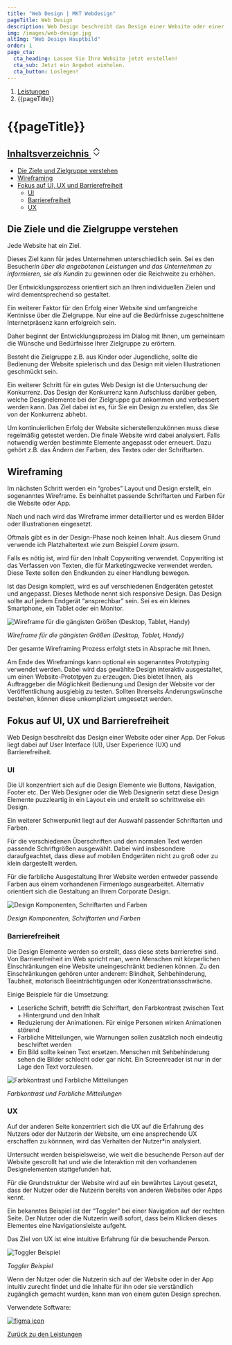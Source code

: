 ```yaml
---
title: "Web Design | MKT Webdesign"
pageTitle: Web Design
description: Web Design beschreibt das Design einer Website oder einer App. Der Fokus liegt dabei auf UI, UX und Barrierefreiheit
img: /images/web-design.jpg
altImg: "Web Design Hauptbild"
order: 1
page_cta:
  cta_heading: Lassen Sie Ihre Website jetzt erstellen!
  cta_sub: Jetzt ein Angebot einholen.
  cta_button: Loslegen!
---
```


<nav aria-label="breadcrumb">
  <ol class="breadcrumb">
    <li class="breadcrumb-item"><a href="/leistungen">Leistungen</a></li>
    <li class="breadcrumb-item active" aria-current="page">{{pageTitle}}</li>
  </ol>
</nav>

<h1 class="heading-1 | text-primary">{{pageTitle}}</h1>

<aside class="toc">
  <div class="card">
    <div class="card-body">
            <h2><a class="" data-bs-toggle="collapse" href="#collapseTOC" role="button" aria-expanded="false" aria-controls="collapseTOC">Inhaltsverzeichnis 
        <svg xmlns="http://www.w3.org/2000/svg" aria-hidden="true" width="24" height="24" fill="currentColor" class="bi bi-chevron-expand" viewBox="0 0 16 16"><path fill-rule="evenodd" d="M3.646 9.146a.5.5 0 0 1 .708 0L8 12.793l3.646-3.647a.5.5 0 0 1 .708.708l-4 4a.5.5 0 0 1-.708 0l-4-4a.5.5 0 0 1 0-.708zm0-2.292a.5.5 0 0 0 .708 0L8 3.207l3.646 3.647a.5.5 0 0 0 .708-.708l-4-4a.5.5 0 0 0-.708 0l-4 4a.5.5 0 0 0 0 .708z"/></svg></a></h2>
      <ul class="collapse" id="collapseTOC">
      <li><a href="#die-ziele-und-die-zielgruppe-verstehen">Die Ziele und Zielgruppe verstehen</a></li>
      <li><a href="#wireframing">Wireframing</a></li>
        <li><a href="#fokus-auf-ui-ux-und-barrierefreiheit">Fokus auf UI, UX und Barrierefreiheit</a>
      <ul>
      <li><a href="#ui">UI</a></li>
      <li><a href="#barrierefreiheit">Barrierefreiheit</a></li>
      <li><a href="#ux">UX</a></li>
      </ul>
      </li>
      </ul>
    </div>
  </div>
</aside>

<h2 id="die-ziele-und-die-zielgruppe-verstehen">Die Ziele und die Zielgruppe verstehen</h2>

Jede Website hat ein Ziel.

Dieses Ziel kann für jedes Unternehmen unterschiedlich sein. Sei es den Besucher*in über die angebotenen Leistungen und das Unternehmen zu informieren, sie als Kund*in zu gewinnen oder die Reichweite zu erhöhen.

Der Entwicklungsprozess orientiert sich an Ihren individuellen Zielen und wird dementsprechend so gestaltet.

Ein weiterer Faktor für den Erfolg einer Website sind umfangreiche Kentnisse über die Zielgruppe. Nur eine auf die Bedürfnisse zugeschnittene Internetpräsenz kann erfolgreich sein.

Daher beginnt der Entwicklungsprozess im Dialog mit Ihnen, um gemeinsam die Wünsche und Bedürfnisse Ihrer Zielgruppe zu erörtern.

Besteht die Zielgruppe z.B. aus Kinder oder Jugendliche, sollte die Bedienung der Website spielerisch und das Design mit vielen Illustrationen geschmückt sein.

Ein weiterer Schritt für ein gutes Web Design ist die Untersuchung der Konkurrenz. Das Design der Konkurrenz kann Aufschluss darüber geben, welche Designelemente bei der Zielgruppe gut ankommen und verbessert werden kann. Das Ziel dabei ist es, für Sie ein Design zu erstellen, das Sie von der Konkurrenz abhebt.

Um kontinuierlichen Erfolg der Website sicherstellenzukönnen muss diese regelmäßig getestet werden. Die finale Website wird dabei analysiert. Falls notwendig werden bestimmte Elemente angepasst oder erneuert. Dazu gehört z.B. das Ändern der Farben, des Textes oder der Schriftarten.

<h2 id="wireframing">Wireframing</h2>

Im nächsten Schritt werden ein “grobes” Layout und Design erstellt, ein sogenanntes Wireframe. Es beinhaltet passende Schriftarten und Farben für die Website oder App.

Nach und nach wird das Wireframe immer detaillierter und es werden Bilder oder Illustrationen eingesetzt.

Oftmals gibt es in der Design-Phase noch keinen Inhalt. Aus diesem Grund verwende ich Platzhaltertext wie zum Beispiel _Lorem ipsum_.

Falls es nötig ist, wird für den Inhalt Copywriting verwendet. Copywriting ist das Verfassen von Texten, die für Marketingzwecke verwendet werden. Diese Texte sollen den Endkunden zu einer Handlung bewegen.

Ist das Design komplett, wird es auf verschiedenen Endgeräten getestet und angepasst. Dieses Methode nennt sich responsive Design. Das Design sollte auf jedem Endgerät “ansprechbar” sein. Sei es ein kleines Smartphone, ein Tablet oder ein Monitor.

![Wireframe für die gängisten Größen (Desktop, Tablet, Handy)](/images/wireframe-beispiel.jpg)

_Wireframe für die gängisten Größen (Desktop, Tablet, Handy)_

Der gesamte Wireframing Prozess erfolgt stets in Absprache mit Ihnen.

Am Ende des Wireframings kann optional ein sogenanntes Prototyping verwendet werden. Dabei wird das gewählte Design interaktiv ausgestaltet, um einen Website-Prototpyen zu erzeugen. Dies bietet Ihnen, als Auftraggeber die Möglichkeit Bedienung und Design der Website vor der Veröffentlichung ausgiebig zu testen. Sollten Ihrerseits Änderungswünsche bestehen, können diese unkompliziert umgesetzt werden.

<h2 id="fokus-auf-ui-ux-und-barrierefreiheit">Fokus auf UI, UX und Barrierefreiheit</h2>

Web Design beschreibt das Design einer Website oder einer App. Der Fokus liegt dabei auf User Interface (UI), User Experience (UX) und Barrierefreiheit.

<h3 id="ui">UI</h3>

Die UI konzentriert sich auf die Design Elemente wie Buttons, Navigation, Footer etc. Der Web Designer oder die Web Designerin setzt diese Design Elemente puzzleartig in ein Layout ein und erstellt so schrittweise ein Design.

Ein weiterer Schwerpunkt liegt auf der Auswahl passender Schriftarten und Farben.

Für die verschiedenen Überschriften und den normalen Text werden passende Schriftgrößen ausgewählt. Dabei wird insbesondere daraufgeachtet, dass diese auf mobilen Endgeräten nicht zu groß oder zu klein dargestellt werden.

Für die farbliche Ausgestaltung Ihrer Website werden entweder passende Farben aus einem vorhandenen Firmenlogo ausgearbeitet. Alternativ orientiert sich die Gestaltung an Ihrem Corporate Design.

![Design Komponenten, Schriftarten und Farben](/images/ui-design-elemente.jpg)

_Design Komponenten, Schriftarten und Farben_

<h3 id="barrierefreiheit">Barrierefreiheit</h3>

Die Design Elemente werden so erstellt, dass diese stets barrierefrei sind. Von Barrierefreiheit im Web spricht man, wenn Menschen mit körperlichen Einschränkungen eine Website uneingeschränkt bedienen können. Zu den Einschränkungen gehören unter anderem: Blindheit, Sehbehinderung, Taubheit, motorisch Beeinträchtigungen oder Konzentrationsschwäche.

Einige Beispiele für die Umsetzung:

- Leserliche Schrift, betrifft die Schriftart, den Farbkontrast zwischen Text + Hintergrund und den Inhalt
- Reduzierung der Animationen. Für einige Personen wirken Animationen störend
- Farbliche Mitteilungen, wie Warnungen sollen zusätzlich noch eindeutig beschriftet werden
- Ein Bild sollte keinen Text ersetzen. Menschen mit Sehbehinderung sehen die Bilder schlecht oder gar nicht. Ein Screenreader ist nur in der Lage den Text vorzulesen.

![Farbkontrast und Farbliche Mitteilungen](/images/barrierefreiheit_beispiele.jpg)

_Farbkontrast und Farbliche Mitteilungen_

<h3 id="ux">UX</h3>

Auf der anderen Seite konzentriert sich die UX auf die Erfahrung des Nutzers oder der Nutzerin der Website, um eine ansprechende UX erschaffen zu könnnen, wird das Verhalten der Nutzer\*in analysiert.

Untersucht werden beispielsweise, wie weit die besuchende Person auf der Website gescrollt hat und wie die Interaktion mit den vorhandenen Designelementen stattgefunden hat.

Für die Grundstruktur der Website wird auf ein bewährtes Layout gesetzt, dass der Nutzer oder die Nutzerin bereits von anderen Websites oder Apps kennt.

Ein bekanntes Beispiel ist der “Toggler” bei einer Navigation auf der rechten Seite. Der Nutzer oder die Nutzerin weiß sofort, dass beim Klicken dieses Elementes eine Navigationsleiste aufgeht.

Das Ziel von UX ist eine intuitive Erfahrung für die besuchende Person.

![Toggler Beispiel](/images/navigationsbeispiel-mit-toggler.jpg)

_Toggler Beispiel_

Wenn der Nutzer oder die Nutzerin sich auf der Website oder in der App intuitiv zurecht findet und die Inhalte für ihn oder sie verständlich zugänglich gemacht wurden, kann man von einem guten Design sprechen.

Verwendete Software:

<a href="https://www.figma.com/" rel="noopener noreferrer" target="_blank">
<img src="/images/figma.svg" class="icon" alt="figma icon">
</a>

<p class="mt-5">
<a href="/leistungen" class="text-dark | btn-second">Zurück zu den Leistungen</a>
</p>
